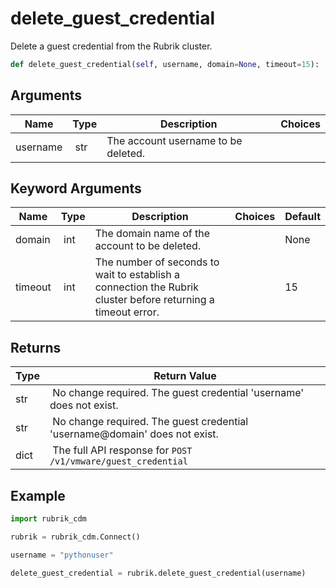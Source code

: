 # delete_guest_credential

Delete a guest credential from the Rubrik cluster.

```py
def delete_guest_credential(self, username, domain=None, timeout=15):
```

## Arguments

| Name        | Type | Description                                                                 | Choices |
|-------------|------|-----------------------------------------------------------------------------|---------|
| username  | str | The account username to be deleted. |  |

## Keyword Arguments

| Name        | Type | Description                                                                 | Choices | Default |
|-------------|------|-----------------------------------------------------------------------------|---------|---------|
| domain  | int | The domain name of the account to be deleted.  |  | None |
| timeout  | int | The number of seconds to wait to establish a connection the Rubrik cluster before returning a timeout error.  |  | 15 |

## Returns

| Type | Return Value                                                                                  |
|------|-----------------------------------------------------------------------------------------------|
| str | No change required. The guest credential 'username' does not exist. |
| str | No change required. The guest credential 'username@domain' does not exist. |
| dict | The full API response for `POST /v1/vmware/guest_credential` |



## Example

```py
import rubrik_cdm

rubrik = rubrik_cdm.Connect()

username = "pythonuser"

delete_guest_credential = rubrik.delete_guest_credential(username)

```
